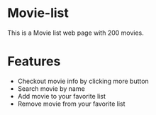 # Movie-list
This is a Movie list web page with 200 movies.

# Features
- Checkout movie info by clicking more button
- Search movie by name
- Add movie to your favorite list
- Remove movie from your favorite list
